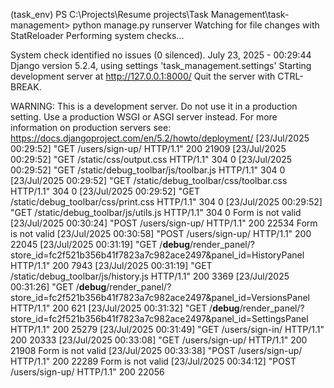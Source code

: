 (task_env) PS C:\Projects\Resume projects\Task Management\task-management> python manage.py runserver
Watching for file changes with StatReloader
Performing system checks...

System check identified no issues (0 silenced).
July 23, 2025 - 00:29:44
Django version 5.2.4, using settings 'task_management.settings'
Starting development server at http://127.0.0.1:8000/
Quit the server with CTRL-BREAK.

WARNING: This is a development server. Do not use it in a production setting. Use a production WSGI or ASGI server instead.
For more information on production servers see: https://docs.djangoproject.com/en/5.2/howto/deployment/
[23/Jul/2025 00:29:52] "GET /users/sign-up/ HTTP/1.1" 200 21909
[23/Jul/2025 00:29:52] "GET /static/css/output.css HTTP/1.1" 304 0
[23/Jul/2025 00:29:52] "GET /static/debug_toolbar/js/toolbar.js HTTP/1.1" 304 0
[23/Jul/2025 00:29:52] "GET /static/debug_toolbar/css/toolbar.css HTTP/1.1" 304 0
[23/Jul/2025 00:29:52] "GET /static/debug_toolbar/css/print.css HTTP/1.1" 304 0
[23/Jul/2025 00:29:52] "GET /static/debug_toolbar/js/utils.js HTTP/1.1" 304 0
Form is not valid
[23/Jul/2025 00:30:24] "POST /users/sign-up/ HTTP/1.1" 200 22534
Form is not valid
[23/Jul/2025 00:30:58] "POST /users/sign-up/ HTTP/1.1" 200 22045
[23/Jul/2025 00:31:19] "GET /**debug**/render_panel/?store_id=fc2f521b356b41f7823a7c982ace2497&panel_id=HistoryPanel HTTP/1.1" 200 7943
[23/Jul/2025 00:31:19] "GET /static/debug_toolbar/js/history.js HTTP/1.1" 200 3369
[23/Jul/2025 00:31:26] "GET /**debug**/render_panel/?store_id=fc2f521b356b41f7823a7c982ace2497&panel_id=VersionsPanel HTTP/1.1" 200 621
[23/Jul/2025 00:31:32] "GET /**debug**/render_panel/?store_id=fc2f521b356b41f7823a7c982ace2497&panel_id=SettingsPanel HTTP/1.1" 200 25279
[23/Jul/2025 00:31:49] "GET /users/sign-in/ HTTP/1.1" 200 20333
[23/Jul/2025 00:33:08] "GET /users/sign-up/ HTTP/1.1" 200 21908
Form is not valid
[23/Jul/2025 00:33:38] "POST /users/sign-up/ HTTP/1.1" 200 22289
Form is not valid
[23/Jul/2025 00:34:12] "POST /users/sign-up/ HTTP/1.1" 200 22056
